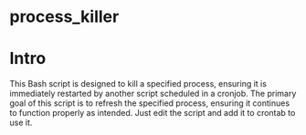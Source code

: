 # process_killer
# Intro
This Bash script is designed to kill a specified process, ensuring it is immediately restarted by another script scheduled in a cronjob. The primary goal of this script is to refresh the specified process, ensuring it continues to function properly as intended. Just edit the script and add it to crontab to use it. 
